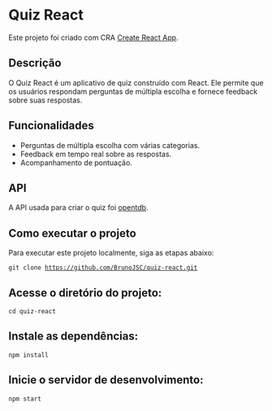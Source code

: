 # Quiz React

Este projeto foi criado com CRA [Create React App](https://github.com/facebook/create-react-app).

## Descrição

O Quiz React é um aplicativo de quiz construído com React. Ele permite que os usuários respondam perguntas de múltipla escolha e fornece feedback sobre suas respostas.

## Funcionalidades

<ul>
 <li>Perguntas de múltipla escolha com várias categorias.</li>
 <li>Feedback em tempo real sobre as respostas.</li>
 <li>Acompanhamento de pontuação.</li>
</ul>

## API
A API usada para criar o quiz foi [opentdb](https://opentdb.com/api_config.php).

## Como executar o projeto
Para executar este projeto localmente, siga as etapas abaixo:

<code>git clone https://github.com/BrunoJSC/quiz-react.git</code>

## Acesse o diretório do projeto:
<code>cd quiz-react</code>

## Instale as dependências:
<code>npm install</code>

## Inicie o servidor de desenvolvimento:
<code>npm start</code>
